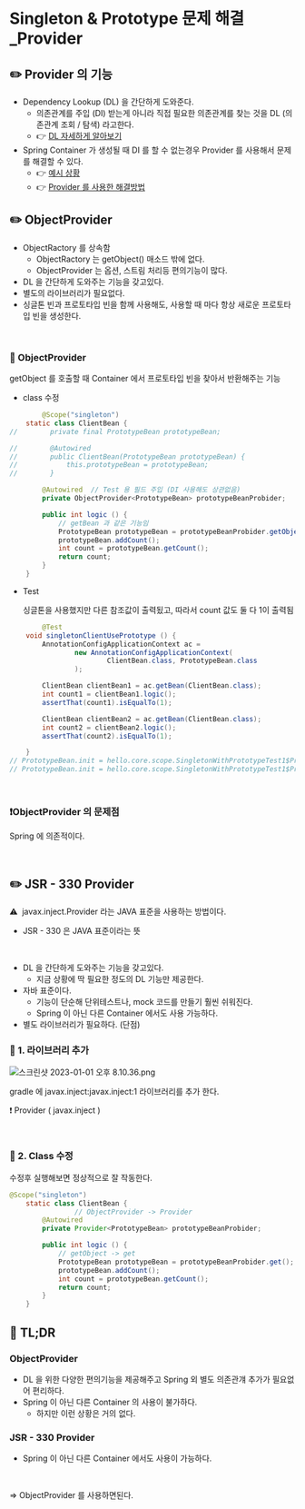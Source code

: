 # Singleton & Prototype 문제 해결_Provider

## ✏️ Provider 의 기능

- Dependency Lookup (DL) 을 간단하게 도와준다.
    - 의존관계를 주입 (DI) 받는게 아니라 직접 필요한 의존관계를 찾는 것을 DL (의존관계 조회 / 탐색) 라고한다.
    - 👉 [DL 자세하게 알아보기]()
- Spring Container 가 생성될 때 DI 를 할 수 없는경우 Provider 를 사용해서 문제를 해결할 수 있다.
    - 👉 [예시 상황]()
    - 👉 [Provider 를 사용한 해결방법]()

## ✏️ ObjectProvider

- ObjectRactory 를 상속함
    - ObjectRactory 는 getObject() 매소드 밖에 없다.
    - ObjectProvider 는 옵션, 스트림 처리등 편의기능이 많다.
- DL 을 간단하게 도와주는 기능을 갖고있다.
- 별도의 라이브러리가 필요없다.
- 싱글톤 빈과 프로토타입 빈을 함께 사용해도, 사용할 때 마다 항상 새로운 프로토타입 빈을 생성한다.

<br>

### 📍 ObjectProvider

getObject 를 호출할 때 Container 에서 프로토타입 빈을 찾아서 반환해주는 기능

- class 수정

```java
		@Scope("singleton")
    static class ClientBean {
//        private final PrototypeBean prototypeBean;

//        @Autowired
//        public ClientBean(PrototypeBean prototypeBean) {
//            this.prototypeBean = prototypeBean;
//        }

        @Autowired  // Test 용 필드 주입 (DI 사용해도 상관없음)
        private ObjectProvider<PrototypeBean> prototypeBeanProbider;

        public int logic () {
            // getBean 과 같은 기능임
            PrototypeBean prototypeBean = prototypeBeanProbider.getObject();
            prototypeBean.addCount();
            int count = prototypeBean.getCount();
            return count;
        }
    }
```

- Test
    
    싱글톤을 사용했지만 다른 참조값이 출력됬고, 따라서 count 값도 둘 다 1이 출력됨
    

```java
		@Test
    void singletonClientUsePrototype () {
        AnnotationConfigApplicationContext ac =
                new AnnotationConfigApplicationContext(
                        ClientBean.class, PrototypeBean.class
                );

        ClientBean clientBean1 = ac.getBean(ClientBean.class);
        int count1 = clientBean1.logic();
        assertThat(count1).isEqualTo(1);

        ClientBean clientBean2 = ac.getBean(ClientBean.class);
        int count2 = clientBean2.logic();
        assertThat(count2).isEqualTo(1);

    }
// PrototypeBean.init = hello.core.scope.SingletonWithPrototypeTest1$PrototypeBean@5d8bafa9
// PrototypeBean.init = hello.core.scope.SingletonWithPrototypeTest1$PrototypeBean@2dca0d64
```

<br>

### ❗️ObjectProvider 의 문제점

Spring 에 의존적이다.

<br>

## ✏️ JSR - 330 Provider

⚠️  javax.inject.Provider 라는 JAVA 표준을 사용하는 방법이다.

- JSR - 330 은 JAVA 표준이라는 뜻

<br>

- DL 을 간단하게 도와주는 기능을 갖고있다.
    - 지금 상황에 딱 필요한 정도의 DL 기능만 제공한다.
- 자바 표준이다.
    - 기능이 단순해 단위테스트나, mock 코드를  만들기 훨씬 쉬워진다.
    - Spring 이 아닌 다른 Container 에서도 사용 가능하다.
- 별도 라이브러리가 필요하다. (단점)

### 📍 1. 라이브러리 추가

![스크린샷 2023-01-01 오후 8.10.36.png](Singleton%20&%20Prototype%20%E1%84%86%E1%85%AE%E1%86%AB%E1%84%8C%E1%85%A6%20%E1%84%92%E1%85%A2%E1%84%80%E1%85%A7%E1%86%AF_Provider%20030f455398d544ba8895ebe11e7ea62f/%25E1%2584%2589%25E1%2585%25B3%25E1%2584%258F%25E1%2585%25B3%25E1%2584%2585%25E1%2585%25B5%25E1%2586%25AB%25E1%2584%2589%25E1%2585%25A3%25E1%2586%25BA_2023-01-01_%25E1%2584%258B%25E1%2585%25A9%25E1%2584%2592%25E1%2585%25AE_8.10.36.png)

gradle 에 javax.inject:javax.inject:1 라이브러리를 추가 한다.

❗️ Provider ( javax.inject )

<br>

### 📍 2. Class 수정

수정후 실행해보면 정상적으로 잘 작동한다.

```java
@Scope("singleton")
    static class ClientBean {
				// ObjectProvider -> Provider
        @Autowired
        private Provider<PrototypeBean> prototypeBeanProbider;

        public int logic () {
            // getObject -> get
            PrototypeBean prototypeBean = prototypeBeanProbider.get();
            prototypeBean.addCount();
            int count = prototypeBean.getCount();
            return count;
        }
    }
```

## 🧩 **TL;DR**

### ObjectProvider

- DL 을 위한 다양한 편의기능을 제공해주고 Spring 외 별도 의존관걔 추가가 필요없어 편리하다.
- Spring 이 아닌 다른 Container 의 사용이 불가하다.
    - 하지만 이런 상황은 거의 없다.

### JSR - 330 Provider

- Spring 이 아닌 다른 Container 에서도 사용이 가능하다.

<br>

⇒ ObjectProvider 를 사용하면된다.